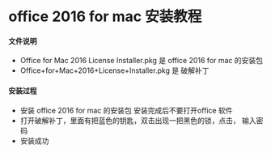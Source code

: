 # office 2016 for mac 安装教程

#### 文件说明 
- Office for Mac 2016 License Installer.pkg 是 office 2016 for mac 的安装包
- Office+for+Mac+2016+License+Installer.pkg 是 破解补丁
#### 安装过程
- 安装 office 2016 for mac 的安装包 安装完成后不要打开office 软件
- 打开破解补丁，里面有把蓝色的钥匙，双击出现一把黑色的锁，点击， 输入密码 
- 安装成功
